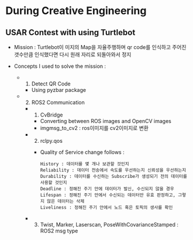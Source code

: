# During Creative Engineering
## USAR Contest with using Turtlebot
- Mission : Turtlebot이 미지의 Map을 자율주행하며 qr code를 인식하고 주어진 갯수만큼 인식했다면 다시 원래 자리로 되돌아와서 정지

- Concepts I used to solve the mission :
    - 1. Detect QR Code
        - Using pyzbar package
    - 2. ROS2 Communication
        - 1. CvBridge
            - Converting between ROS images and OpenCV images
            - imgmsg_to_cv2 : ros이미지를 cv2이미지로 변환
        
        - 2. rclpy.qos
            - Quality of Service change follows :

                ```
                History : 데이터를 몇 개나 보관할 것인지
                Reliability : 데이터 전송에서 속도를 우선하는지 신뢰성을 우선하는지
                Durability : 데이터를 수신하는 Subscribe가 생성되기 전의 데이터를 사용할 것인지
                Deadline : 정해진 주기 안에 데이터가 발신, 수신되지 않을 경우
                Lifespan : 정해진 주기 안에서 수신되는 데이터만 유효 판정하고, 그렇지 않은 데이터는 삭제
                Liveliness : 정해진 주기 안에서 노드 혹은 토픽의 생사를 확인
                ```
        
        - 3. Twist, Marker, Laserscan, PoseWithCovarianceStamped : ROS2 msg type